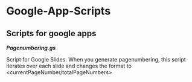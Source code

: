 # Google-App-Scripts
Scripts for google apps
---
***Pagenumbering.gs***

Script for Google Slides. When you generate pagenumbering, this script iterates over each slide and changes the format to <currentPageNumber/totalPageNumbers> 
